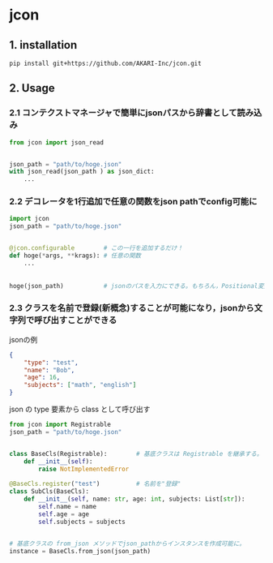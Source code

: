 # jcon

## 1. installation
`pip install git+https://github.com/AKARI-Inc/jcon.git`

## 2. Usage
### 2.1 コンテクストマネージャで簡単にjsonパスから辞書として読み込み
```Python
from jcon import json_read


json_path = "path/to/hoge.json"
with json_read(json_path ) as json_dict:
    ...
```

### 2.2 デコレータを1行追加で任意の関数をjson pathでconfig可能に
```Python
import jcon
json_path = "path/to/hoge.json"


@jcon.configurable        # この一行を追加するだけ！
def hoge(*args, **krags): # 任意の関数
    ...
    
    
hoge(json_path)           # jsonのパスを入力にできる。もちろん，Positional変数もKeyword変数も入力できる。
```

### 2.3 クラスを名前で登録(新概念)することが可能になり，jsonから文字列で呼び出すことができる
jsonの例
```Json
{
    "type": "test",
    "name": "Bob",
    "age": 16,
    "subjects": ["math", "english"]
}
```
json の type 要素から class として呼び出す
```Python
from jcon import Registrable 
json_path = "path/to/hoge.json"


class BaseCls(Registrable):        # 基底クラスは Registrable を継承する。
    def __init__(self):
        raise NotImplementedError
        
@BaseCls.register("test")          # 名前を"登録"
class SubCls(BaseCls):
    def __init__(self, name: str, age: int, subjects: List[str]):
        self.name = name
        self.age = age
        self.subjects = subjects
        

# 基底クラスの from_json メソッドでjson_pathからインスタンスを作成可能に。
instance = BaseCls.from_json(json_path)
```
